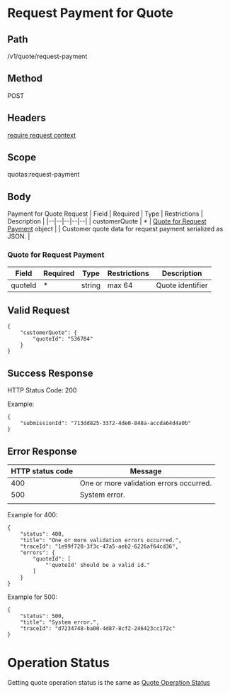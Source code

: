 # Request Payment for Quote

## Path
/v1/quote/request-payment

## Method

POST

## Headers

[require request context](https://github.com/dkhardwarecom/docs/blob/main/partnerApi/authentication.md#request-context)

## Scope
quotas:request-payment

## Body
Payment for Quote Request
| Field | Required | Type | Restrictions | Description |
|--|--|--|--|--|
| customerQuote | * | [Quote for Request Payment](https://github.com/dkhardwarecom/docs/blob/main/partnerApi/orders/request-payment-for-quote.md#quote-for-request-payment) object |  | Customer quote data for request payment serialized as JSON. |

### Quote for Request Payment

| Field | Required | Type | Restrictions | Description |
|--|--|--|--|--|
| quoteId | * | string  | max 64 |  Quote identifier|

## Valid Request
```
{
	"customerQuote": {
		"quoteId": "536784"
	}
}
```

## Success Response

HTTP Status Code: 200

Example:
```
{
    "submissionId": "713dd825-3372-4de0-848a-accda64d4a0b"
}
```

## Error Response


| HTTP status code | Message |
|--|--|
| 400 | One or more validation errors occurred. |
| 500 | System error. |
|  |  |

Example for 400:
```
{
    "status": 400,
    "title": "One or more validation errors occurred.",
    "traceId": "1e99f720-3f3c-47a5-aeb2-6226af64cd36",
    "errors": {
        "quoteId": [
            "'quoteId' should be a valid id."
        ]
    }
}
```

Example for 500:
```
{
    "status": 500,
    "title": "System error.",
    "traceId": "d7234748-ba00-4d87-8cf2-246423cc172c"
}
```
# Operation Status
Getting quote operation status is the same as [Quote Operation Status](https://github.com/dkhardwarecom/docs/blob/main/partnerApi/orders/create-quotas.md#quote-operation-status) 
